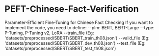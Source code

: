 # PEFT-Chinese-Fact-Verification
Parameter-Efficient Fine-Tuning for Chinese Fact Checking
If you want to implement the code, you need to define:
--plm: BERT, BERT-Large
--type: P-Tuning, P-Tuning v2, LoRA
--train_file (Eg: 'datasets/preprocessed/SBERT/SBERT_train_th08.json')
--valid_file (Eg: 'datasets/preprocessed/SBERT/SBERT_dev_th08.json') 
--test_file (Eg: 'datasets/preprocessed/SBERT/SBERT_test_th08.json')
